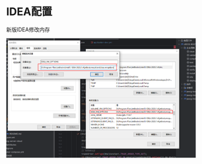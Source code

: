 # IDEA配置

新版IDEA修改内存

![eb6f3ae136c64deb20a3c22086b439b374f463ddb47a7d246e38b964a86ac6c7](https://raw.githubusercontent.com/GIT-GAZZ/typora-cloud-image/master/image/eb6f3ae136c64deb20a3c22086b439b374f463ddb47a7d246e38b964a86ac6c7-76286ba449dbf55548007dc924539aeb.png)